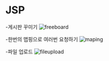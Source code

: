 # JSP

-게시판 꾸미기
![freeboard](https://github.com/soo-jin-lim/JSP/assets/123914453/a60c5234-fa4e-4512-ae25-4d2f70523ea2)

-한번의 맵핑으로 여러번 요청하기
![maping](https://github.com/soo-jin-lim/JSP/assets/123914453/18adc4ee-c11a-43a0-bfe2-9074520a0c27)

-파일 업로드
![fileupload](https://github.com/soo-jin-lim/JSP/assets/123914453/69e5a5b5-1590-4126-ae1f-6a6caa38fbc3)


